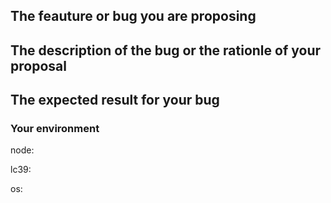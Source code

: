<!-- Please fill the following sections with the required information.
Before submitting a new issue, please be sure to have the latest version of lc39 installed
on your system and check again if it is already fixed/implemented. Thank you for your time! -->
## The feauture or bug you are proposing
<!-- replace me -->

## The description of the bug or the rationle of your proposal
<!-- replace me -->

## The expected result for your bug
<!-- replace me -->

### Your environment
<!-- the version of node installed found with `node --version` -->
node:
<!-- the version of lc39 that you are using found with `npx lc39 --version` -->
lc39:
<!-- the version and name of your os -->
os:
